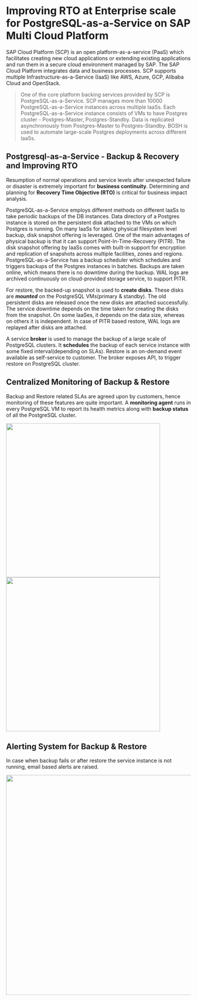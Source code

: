# Improving RTO at Enterprise scale for PostgreSQL-as-a-Service on SAP Multi Cloud Platform

SAP Cloud Platform (SCP) is an open platform-as-a-service (PaaS) which facilitates creating new cloud applications or extending existing applications and run them in a secure cloud environment managed by SAP. The SAP Cloud Platform integrates data and business processes. SCP supports multiple Infrastructure-as-a-Service (IaaS) like AWS, Azure, GCP, Alibaba Cloud and OpenStack.

> One of the core platform backing services provided by SCP is PostgreSQL-as-a-Service. SCP manages more than 10000 PostgreSQL-as-a-Service instances across multiple IaaSs. Each PostgreSQL-as-a-Service instance consists of VMs to have Postgres cluster - Postgres-Master, Postgres-Standby. Data is replicated asynchronously from Postgres-Master to Postgres-Standby. BOSH is used to automate large-scale Postgres deployments across different IaaSs.

## Postgresql-as-a-Service - Backup & Recovery and Improving RTO
Resumption of normal operations and service levels after unexpected failure or disaster is extremely important for **business continuity**.
Determining and planning for **Recovery Time Objective (RTO)** is critical for business impact analysis.

PostgreSQL-as-a-Service employs different methods on different IaaSs to take periodic backups of the DB instances. Data directory of a Postgres instance is stored on the persistent disk attached to the VMs on which Postgres is running. On many IaaSs for taking physical filesystem level backup, disk snapshot offering is leveraged. One of the main advantages of physical backup is that it can support Point-In-Time-Recovery (PITR). The disk snapshot offering by IaaSs comes with built-in support for encryption and replication of snapshots across multiple facilities, zones and regions. PostgreSQL-as-a-Service has a backup scheduler which schedules and triggers backups of the Postgres instances in batches. Backups are taken online, which means there is no downtime during the backup. WAL logs are archived continuously on cloud-provided storage service, to support PITR.

For restore, the backed-up snapshot is used to **create disks**. These disks are **_mounted_** on the PostgreSQL VMs(primary & standby). The old persistent disks are released once the new disks are attached successfully. The service downtime depends on the time taken for creating the disks from the snapshot. On some IaaSes, it depends on the data size, whereas on others it is independent. In case of PITR based restore, WAL logs are replayed after disks are attached.

A service **broker** is used to manage the backup of a large scale of PostgreSQL clusters. It **schedules** the backup of each service instance with some fixed interval(depending on SLAs). Restore is an on-demand event available as self-service to customer. The broker exposes API, to trigger restore on PostgreSQL cluster.

## Centralized Monitoring of Backup & Restore
Backup and Restore related SLAs are agreed upon by customers, hence monitoring of these features are quite important. A **monitoring agent** runs in every PostgreSQL VM to report its health metrics along with **backup status** of all the PostgreSQL cluster.

<img src="https://github.com/akashkumar58/pgconf/blob/master/backup-status.png" width="420" align="left"> <img src="https://github.com/akashkumar58/pgconf/blob/master/backupStatus.png" width="420" float="right">

## Alerting System for Backup & Restore
In case when backup fails or after restore the service instance is not running, email based alerts are raised.
<p align="center">
  <img src="https://github.com/akashkumar58/pgconf/blob/master/backupAlert.png" width="600"/>
</p>
